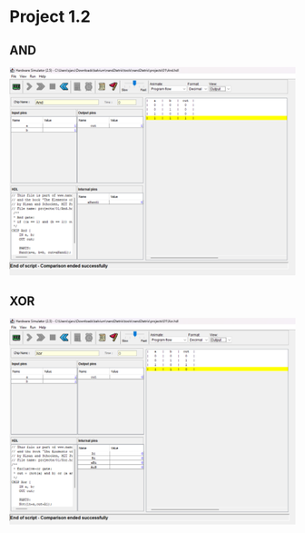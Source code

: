 # Project 1.2
## AND
![](https://github.com/sjarunvenkat/nand2tetris/blob/main/Project%201.2/AND.png)

## XOR
![](https://github.com/sjarunvenkat/nand2tetris/blob/main/Project%201.2/XOR.png)
